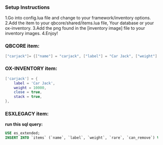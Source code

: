 ### Setup Instructions
1.Go into config.lua file and change to your framework/inventory options.
2.Add the item to your qbcore/shared/items.lua file, Your database or your ox-inventory.
3.Add the png found in the [inventory image] file to your inventory images.
4.Enjoy!

### QBCORE item:
```lua
["carjack"]= {["name"] = "carjack", ["label"] = "Car Jack",	["weight"] = 10000, 	["type"] = "item", 	["image"] = "carjack.png",	["unique"] = false, ["useable"] = true, ["shouldClose"] = true, ["combinable"] = nil, ["description"] = "A car jack, Probably good for flipping vehicles up right."},
```

### OX-INVENTORY item:
```lua
['carjack'] = {
	label = 'Car Jack',
	weight = 10000,
    close = true,
    stack = true,
},
```

### ESXLEGACY item:
**run this sql query:**
```sql
USE es_extended;
INSERT INTO `items` (`name`, `label`, `weight`, `rare`, `can_remove`) VALUES ('carjack', 'Car Jack', 5, 0, 1);
```